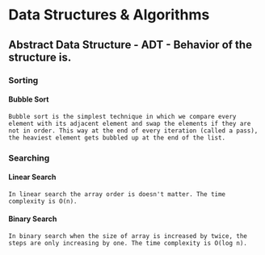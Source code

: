 # Data Structures & Algorithms

## Abstract Data Structure - ADT - Behavior of the structure is.

### Sorting

#### Bubble Sort

    Bubble sort is the simplest technique in which we compare every element with its adjacent element and swap the elements if they are not in order. This way at the end of every iteration (called a pass), the heaviest element gets bubbled up at the end of the list.


### Searching

#### Linear Search

    In linear search the array order is doesn't matter. The time complexity is O(n).

#### Binary Search

    In binary search when the size of array is increased by twice, the steps are only increasing by one. The time complexity is O(log n).
